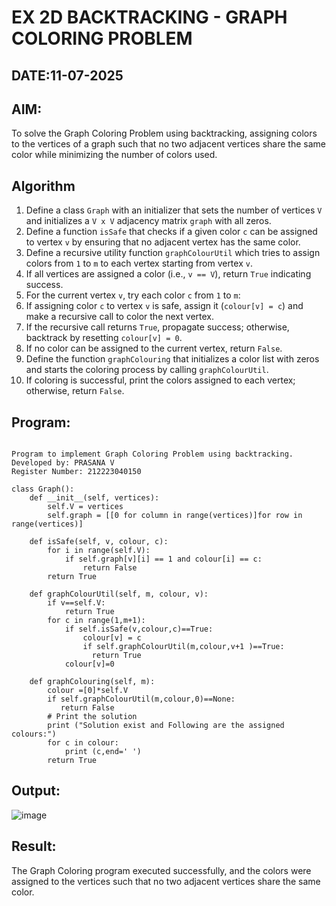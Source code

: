 # EX 2D BACKTRACKING - GRAPH COLORING PROBLEM
## DATE:11-07-2025
## AIM:
To solve the Graph Coloring Problem using backtracking, assigning colors to the vertices of a graph such that no two adjacent vertices share the same color while minimizing the number of colors used.



## Algorithm
1. Define a class `Graph` with an initializer that sets the number of vertices `V` and initializes a `V x V` adjacency matrix `graph` with all zeros.  
2. Define a function `isSafe` that checks if a given color `c` can be assigned to vertex `v` by ensuring that no adjacent vertex has the same color.  
3. Define a recursive utility function `graphColourUtil` which tries to assign colors from `1` to `m` to each vertex starting from vertex `v`.  
4. If all vertices are assigned a color (i.e., `v == V`), return `True` indicating success.  
5. For the current vertex `v`, try each color `c` from `1` to `m`:  
6. If assigning color `c` to vertex `v` is safe, assign it (`colour[v] = c`) and make a recursive call to color the next vertex.  
7. If the recursive call returns `True`, propagate success; otherwise, backtrack by resetting `colour[v] = 0`.  
8. If no color can be assigned to the current vertex, return `False`.  
9. Define the function `graphColouring` that initializes a color list with zeros and starts the coloring process by calling `graphColourUtil`.  
10. If coloring is successful, print the colors assigned to each vertex; otherwise, return `False`.   
   

## Program:
```

Program to implement Graph Coloring Problem using backtracking.
Developed by: PRASANA V
Register Number: 212223040150

```
```PY
class Graph():
    def __init__(self, vertices):
        self.V = vertices
        self.graph = [[0 for column in range(vertices)]for row in range(vertices)]
 
    def isSafe(self, v, colour, c):
        for i in range(self.V):
            if self.graph[v][i] == 1 and colour[i] == c:
                return False
        return True
     
    def graphColourUtil(self, m, colour, v):
        if v==self.V:
            return True
        for c in range(1,m+1):
            if self.isSafe(v,colour,c)==True:
                colour[v] = c
                if self.graphColourUtil(m,colour,v+1 )==True:
                  return True
            colour[v]=0
            
    def graphColouring(self, m):
        colour =[0]*self.V
        if self.graphColourUtil(m,colour,0)==None:
           return False
        # Print the solution
        print ("Solution exist and Following are the assigned colours:")
        for c in colour:
            print (c,end=' ')
        return True
```
## Output:

![image](https://github.com/user-attachments/assets/2680c7d8-0f65-475a-95e8-44c3b1a665ca)

## Result:
The Graph Coloring program executed successfully, and the colors were assigned to the vertices such that no two adjacent vertices share the same color.
